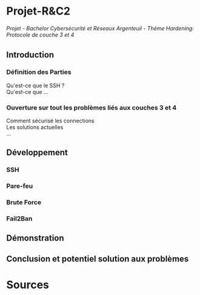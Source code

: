 # Projet-R&C2  
  ###### Projet - Bachelor Cybersécurité et Réseaux Argenteuil - Thème Hardening: Protocole de couche 3 et 4  

## Introduction  

  ### Définition des Parties
   Qu'est-ce que le SSH ?  
   Qu'est-ce que ...  
  
  ### Ouverture sur tout les problèmes liés aux couches 3 et 4
   Comment sécurisé les connections  
   Les solutions actuelles  
   ...  

## Développement  

  ###  SSH  

  ### Pare-feu  

  ### Brute Force  

  ### Fail2Ban  


## Démonstration  


## Conclusion et potentiel solution aux problèmes  

# Sources  
